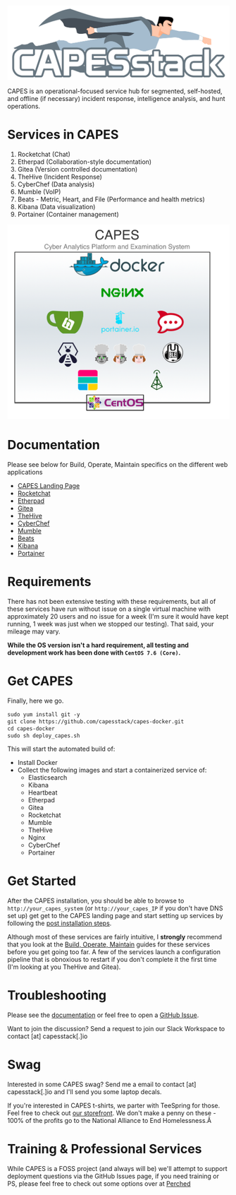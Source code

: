 ![capes logo](/capes_logo.png)

CAPES is an operational-focused service hub for segmented, self-hosted, and offline (if necessary) incident response, intelligence analysis, and hunt operations.

# Services in CAPES
1. Rocketchat (Chat)
1. Etherpad (Collaboration-style documentation)
1. Gitea (Version controlled documentation)
1. TheHive (Incident Response)
1. CyberChef (Data analysis)
1. Mumble (VoIP)
1. Beats - Metric, Heart, and File (Performance and health metrics)
1. Kibana (Data visualization)
1. Portainer (Container management)

![capes logo](/capes_arch.png)

# Documentation
Please see below for Build, Operate, Maintain specifics on the different web applications
* [CAPES Landing Page](https://github.com/capesstack/capes-docs/tree/master/landing_page)  
* [Rocketchat](https://github.com/capesstack/capes-docs/tree/master/rocketchat)  
* [Etherpad](https://github.com/capesstack/capes-docs/tree/master/etherpad)  
* [Gitea](https://github.com/capesstack/capes-docs/tree/master/gitea)  
* [TheHive](https://github.com/capesstack/capes-docs/tree/master/thehive)  
* [CyberChef](https://github.com/capesstack/capes-docs/tree/master/cyberchef)  
* [Mumble](https://github.com/capesstack/capes-docs/tree/master/mumble)    
* [Beats](https://github.com/capesstack/capes-docs/tree/master/beats)  
* [Kibana](https://github.com/capesstack/capes-docs/tree/master/kibana)    
* [Portainer](https://github.com/capesstack/capes-docs/tree/master/portainer)  

# Requirements
There has not been extensive testing with these requirements, but all of these services have run without issue on a single virtual machine with approximately 20 users and no issue for a week (I'm sure it would have kept running, 1 week was just when we stopped our testing). That said, your mileage may vary.

**While the OS version isn't a hard requirement, all testing and development work has been done with `CentOS 7.6 (Core)`.**

# Get CAPES
Finally, here we go.
```
sudo yum install git -y
git clone https://github.com/capesstack/capes-docker.git
cd capes-docker
sudo sh deploy_capes.sh
```
This will start the automated build of:
* Install Docker
* Collect the following images and start a containerized service of:
  * Elasticsearch
  * Kibana
  * Heartbeat
  * Etherpad
  * Gitea  
  * Rocketchat
  * Mumble  
  * TheHive  
  * Nginx  
  * CyberChef    
  * Portainer  

# Get Started
After the CAPES installation, you should be able to browse to `http://your_capes_system` (or `http://your_capes_IP` if you don't have DNS set up) get get to the CAPES landing page and start setting up services by following the [post installation steps](https://github.com/capesstack/capes-docs#post-installation).

Although most of these services are fairly intuitive, I **strongly** recommend that you look at the [Build, Operate, Maintain](https://github.com/capesstack/capes-docs/blob/master/README.md) guides for these services before you get going too far. A few of the services launch a configuration pipeline that is obnoxious to restart if you don't complete it the first time (I'm looking at you TheHive and Gitea).

# Troubleshooting
Please see the [documentation](https://github.com/capesstack/capes/tree/master/docs#documentation) or feel free to open a [GitHub Issue](https://github.com/capesstack/capes/issues).

Want to join the discussion? Send a request to join our Slack Workspace to contact [at] capesstack[.]io

# Swag
Interested in some CAPES swag? Send me a email to contact [at] capesstack[.]io and I'll send you some laptop decals.

If you're interested in CAPES t-shirts, we parter with TeeSpring for those. Feel free to check out [our storefront](https://teespring.com/stores/capesstack). We don't make a penny on these - 100% of the profits go to the National Alliance to End Homelessness.Â

# Training & Professional Services
While CAPES is a FOSS project (and always will be) we'll attempt to support deployment questions via the GitHub Issues page, if you need training or PS, please feel free to check out some options over at [Perched](http://perched.io)
